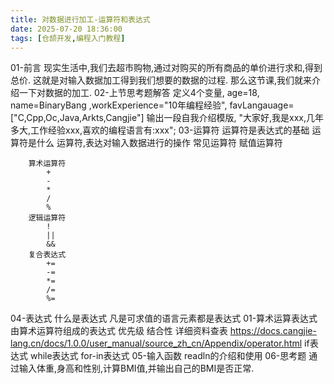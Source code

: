 ```yaml
---
title: 对数据进行加工-运算符和表达式
date: 2025-07-20 18:36:00 
tags: [仓颉开发,编程入门教程]
---
```



01-前言
	现实生活中,我们去超市购物,通过对购买的所有商品的单价进行求和,得到总价.
这就是对输入数据加工得到我们想要的数据的过程.
那么这节课,我们就来介绍一下对数据的加工.
02-上节思考题解答
	定义4个变量, age=18, name=BinaryBang ,workExperience="10年编程经验", favLangauage=["C,Cpp,Oc,Java,Arkts,Cangjie"]
输出一段自我介绍模版, "大家好,我是xxx,几年多大,工作经验xxx,喜欢的编程语言有:xxx";
03-运算符
	运算符是表达式的基础
	运算符是什么
		运算符,表达对输入数据进行的操作
	常见运算符
		赋值运算符
			
		算术运算符
			+
			-
			*
			/
			%
		逻辑运算符
			!
			||
			&&
		复合表达式
			+=
			-=
			*=
			/=
			%=
04-表达式
	什么是表达式
		凡是可求值的语言元素都是表达式
	01-算术运算表达式
		由算术运算符组成的表达式
		优先级
		结合性
		详细资料查表
			https://docs.cangjie-lang.cn/docs/1.0.0/user_manual/source_zh_cn/Appendix/operator.html
	if表达式
	while表达式
	for-in表达式
05-输入函数
	readln的介绍和使用
06-思考题
	通过输入体重,身高和性别,计算BMI值,并输出自己的BMI是否正常.
 